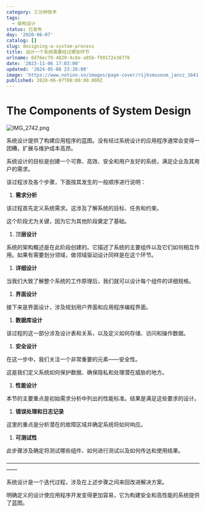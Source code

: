 ```yaml
---
category: 三分钟技术
tags:
  - 架构设计
status: 已发布
day: '2020-06-07'
catalog: []
slug: designing-a-system-process
title: 设计一个系统需要经过哪些环节
urlname: 6d76ec79-4829-4c8e-a85b-f99172e38776
date: '2023-11-06 17:03:00'
updated: '2024-05-08 23:26:00'
image: 'https://www.notion.so/images/page-cover/rijksmuseum_jansz_1641.jpg'
published: 2020-06-07T08:00:00.000Z
---
```


# The Components of System Design


![IMG_2742.png](https://r2.ithuo.net/elog-image/b53a711c7868ebd75fad7500024b11a0.png)


系统设计提供了构建应用程序的蓝图。没有经过系统设计的应用程序通常会变得一团糟，扩展与维护成本高昂。


系统设计的目标是创建一个可靠、高效、安全和用户友好的系统，满足企业及其用户的需求。


该过程涉及各个步骤，下面按其发生的一般顺序进行说明：

1. **需求分析**

该过程首先定义系统需求。这涉及了解系统的目标、任务和约束。


这个阶段尤为关键，因为它为其他阶段奠定了基础。

1. 顶**层设计**

系统的架构概述是在此阶段创建的。它描述了系统的主要组件以及它们如何相互作用。如果有需要划分领域，做领域驱动设计同样是在这个环节。

1. **详细设计**

当我们大致了解整个系统的工作原理后，我们就可以设计每个组件的详细规格。

1. **界面设计**

接下来是界面设计，涉及规划用户界面和应用程序编程界面。

1. **数据库设计**

该过程的这一部分涉及设计表和关系，以及定义如何存储、访问和操作数据。

1. **安全设计**

在这一步中，我们关注一个非常重要的元素——安全性。


这是我们定义系统如何保护数据、确保隐私和处理潜在威胁的地方。

1. **性能设计**

本节的主要重点是初始需求分析中列出的性能标准。结果是满足这些要求的设计。

1. **错误处理和日志记录**

这里的重点是分析潜在的故障区域并确定系统将如何响应。

1. **可测试性**

此步骤涉及确定将测试哪些组件、如何进行测试以及如何传达和使用结果。


——————————————————————————————————————


系统设计是一个迭代过程，涉及在上述步骤之间来回改进解决方案。


明确定义的设计使应用程序开发变得更加容易，它为构建安全和高性能的系统提供了蓝图。

